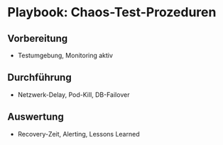 # Playbook: Chaos-Test-Prozeduren

## Vorbereitung
- Testumgebung, Monitoring aktiv

## Durchführung
- Netzwerk-Delay, Pod-Kill, DB-Failover

## Auswertung
- Recovery-Zeit, Alerting, Lessons Learned
